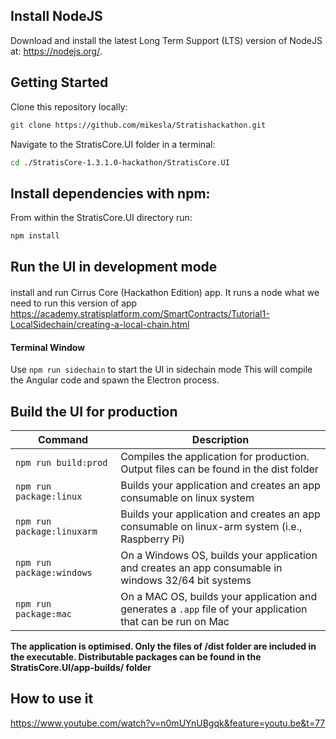 
## Install NodeJS

Download and install the latest Long Term Support (LTS) version of NodeJS at: https://nodejs.org/. 

## Getting Started

Clone this repository locally:

``` bash
git clone https://github.com/mikesla/Stratishackathon.git
```

Navigate to the StratisCore.UI folder in a terminal:
``` bash
cd ./StratisCore-1.3.1.0-hackathon/StratisCore.UI
```

## Install dependencies with npm:

From within the StratisCore.UI directory run:

``` bash
npm install
```

## Run the UI in development mode

#### 
install and  run   Cirrus Core (Hackathon Edition) app. It runs a node what we need to run this  version of app
https://academy.stratisplatform.com/SmartContracts/Tutorial1-LocalSidechain/creating-a-local-chain.html



#### Terminal Window
Use `npm run sidechain` to start the UI in sidechain mode
This will compile the Angular code and spawn the Electron process.

## Build the UI for production

|Command|Description|
|--|--|
|`npm run build:prod`| Compiles the application for production. Output files can be found in the dist folder |
|`npm run package:linux`| Builds your application and creates an app consumable on linux system |
|`npm run package:linuxarm`| Builds your application and creates an app consumable on linux-arm system (i.e., Raspberry Pi) |
|`npm run package:windows`| On a Windows OS, builds your application and creates an app consumable in windows 32/64 bit systems |
|`npm run package:mac`|  On a MAC OS, builds your application and generates a `.app` file of your application that can be run on Mac |

**The application is optimised. Only the files of /dist folder are included in the executable. Distributable packages can be found in the StratisCore.UI/app-builds/ folder**


## How to use it
https://www.youtube.com/watch?v=n0mUYnUBgqk&feature=youtu.be&t=77